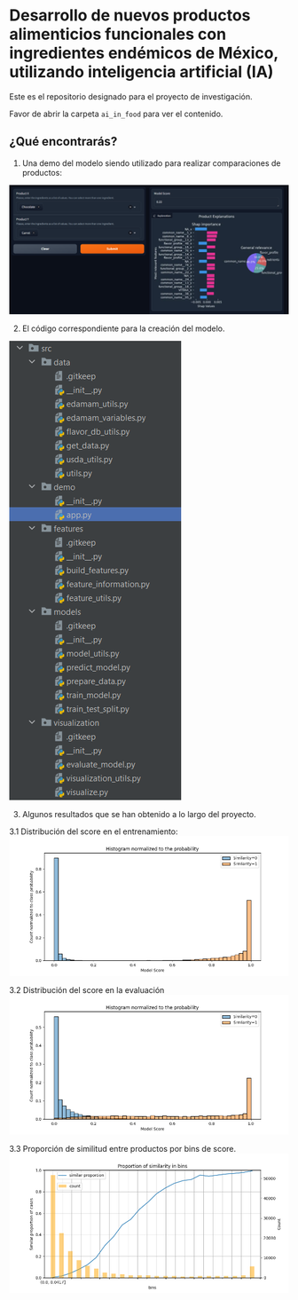 # Desarrollo de nuevos productos alimenticios funcionales con ingredientes endémicos de México, utilizando inteligencia artificial (IA)

Este es el repositorio designado para el proyecto de investigación.

Favor de abrir la carpeta `ai_in_food` para ver el contenido. 

¿Qué encontrarás?
----------------

1. Una demo del modelo siendo utilizado para realizar comparaciones de productos:

![demo.png](./ai_in_food/reports/figures/general_figures/demo.PNG)

2. El código correspondiente para la creación del modelo.

![code.png](./ai_in_food/reports/figures/general_figures/code.PNG)

3. Algunos resultados que se han obtenido a lo largo del proyecto. 

3.1 Distribución del score en el entrenamiento:
![train_hist.png](./ai_in_food/reports/figures/train_histogram_score_distribution.png)

3.2 Distribución del score en la evaluación
![test_hist.png](./ai_in_food/reports/figures/test_histogram_score_distribution.png)

3.3 Proporción de similitud entre productos por bins de score. 
![demo.png](./ai_in_food/reports/figures/proportion_of_similarity.png)
